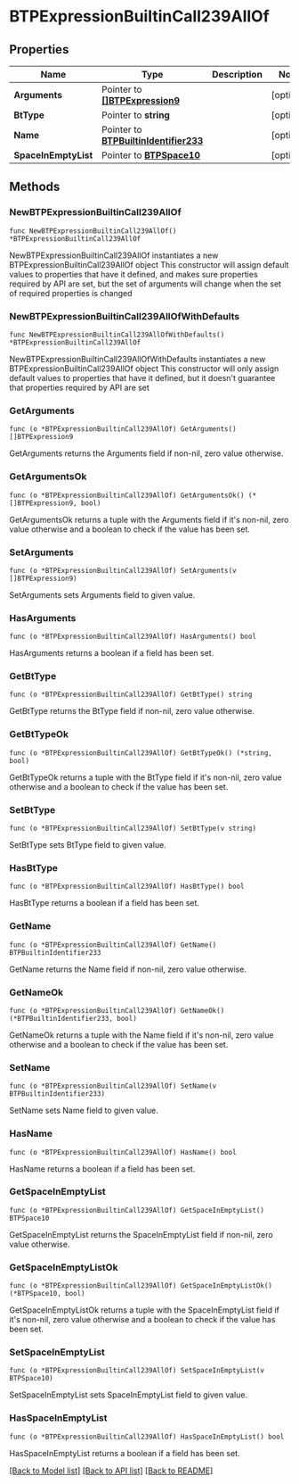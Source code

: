 # BTPExpressionBuiltinCall239AllOf

## Properties

Name | Type | Description | Notes
------------ | ------------- | ------------- | -------------
**Arguments** | Pointer to [**[]BTPExpression9**](BTPExpression9.md) |  | [optional] 
**BtType** | Pointer to **string** |  | [optional] 
**Name** | Pointer to [**BTPBuiltinIdentifier233**](BTPBuiltinIdentifier233.md) |  | [optional] 
**SpaceInEmptyList** | Pointer to [**BTPSpace10**](BTPSpace10.md) |  | [optional] 

## Methods

### NewBTPExpressionBuiltinCall239AllOf

`func NewBTPExpressionBuiltinCall239AllOf() *BTPExpressionBuiltinCall239AllOf`

NewBTPExpressionBuiltinCall239AllOf instantiates a new BTPExpressionBuiltinCall239AllOf object
This constructor will assign default values to properties that have it defined,
and makes sure properties required by API are set, but the set of arguments
will change when the set of required properties is changed

### NewBTPExpressionBuiltinCall239AllOfWithDefaults

`func NewBTPExpressionBuiltinCall239AllOfWithDefaults() *BTPExpressionBuiltinCall239AllOf`

NewBTPExpressionBuiltinCall239AllOfWithDefaults instantiates a new BTPExpressionBuiltinCall239AllOf object
This constructor will only assign default values to properties that have it defined,
but it doesn't guarantee that properties required by API are set

### GetArguments

`func (o *BTPExpressionBuiltinCall239AllOf) GetArguments() []BTPExpression9`

GetArguments returns the Arguments field if non-nil, zero value otherwise.

### GetArgumentsOk

`func (o *BTPExpressionBuiltinCall239AllOf) GetArgumentsOk() (*[]BTPExpression9, bool)`

GetArgumentsOk returns a tuple with the Arguments field if it's non-nil, zero value otherwise
and a boolean to check if the value has been set.

### SetArguments

`func (o *BTPExpressionBuiltinCall239AllOf) SetArguments(v []BTPExpression9)`

SetArguments sets Arguments field to given value.

### HasArguments

`func (o *BTPExpressionBuiltinCall239AllOf) HasArguments() bool`

HasArguments returns a boolean if a field has been set.

### GetBtType

`func (o *BTPExpressionBuiltinCall239AllOf) GetBtType() string`

GetBtType returns the BtType field if non-nil, zero value otherwise.

### GetBtTypeOk

`func (o *BTPExpressionBuiltinCall239AllOf) GetBtTypeOk() (*string, bool)`

GetBtTypeOk returns a tuple with the BtType field if it's non-nil, zero value otherwise
and a boolean to check if the value has been set.

### SetBtType

`func (o *BTPExpressionBuiltinCall239AllOf) SetBtType(v string)`

SetBtType sets BtType field to given value.

### HasBtType

`func (o *BTPExpressionBuiltinCall239AllOf) HasBtType() bool`

HasBtType returns a boolean if a field has been set.

### GetName

`func (o *BTPExpressionBuiltinCall239AllOf) GetName() BTPBuiltinIdentifier233`

GetName returns the Name field if non-nil, zero value otherwise.

### GetNameOk

`func (o *BTPExpressionBuiltinCall239AllOf) GetNameOk() (*BTPBuiltinIdentifier233, bool)`

GetNameOk returns a tuple with the Name field if it's non-nil, zero value otherwise
and a boolean to check if the value has been set.

### SetName

`func (o *BTPExpressionBuiltinCall239AllOf) SetName(v BTPBuiltinIdentifier233)`

SetName sets Name field to given value.

### HasName

`func (o *BTPExpressionBuiltinCall239AllOf) HasName() bool`

HasName returns a boolean if a field has been set.

### GetSpaceInEmptyList

`func (o *BTPExpressionBuiltinCall239AllOf) GetSpaceInEmptyList() BTPSpace10`

GetSpaceInEmptyList returns the SpaceInEmptyList field if non-nil, zero value otherwise.

### GetSpaceInEmptyListOk

`func (o *BTPExpressionBuiltinCall239AllOf) GetSpaceInEmptyListOk() (*BTPSpace10, bool)`

GetSpaceInEmptyListOk returns a tuple with the SpaceInEmptyList field if it's non-nil, zero value otherwise
and a boolean to check if the value has been set.

### SetSpaceInEmptyList

`func (o *BTPExpressionBuiltinCall239AllOf) SetSpaceInEmptyList(v BTPSpace10)`

SetSpaceInEmptyList sets SpaceInEmptyList field to given value.

### HasSpaceInEmptyList

`func (o *BTPExpressionBuiltinCall239AllOf) HasSpaceInEmptyList() bool`

HasSpaceInEmptyList returns a boolean if a field has been set.


[[Back to Model list]](../README.md#documentation-for-models) [[Back to API list]](../README.md#documentation-for-api-endpoints) [[Back to README]](../README.md)


